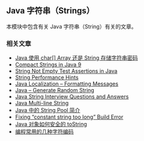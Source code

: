 ## Java 字符串（Strings）

本模块中包含有关 Java 字符串（String）有关的文章。

### 相关文章
- [Java 使用 char[] Array 还是 String 存储字符串密码](https://www.ossez.com/t/java-char-array-string/14015)
- [Compact Strings in Java 9](https://www.baeldung.com/java-9-compact-string)
- [String Not Empty Test Assertions in Java](https://www.baeldung.com/java-assert-string-not-empty)
- [String Performance Hints](https://www.baeldung.com/java-string-performance)
- [Java Localization – Formatting Messages](https://www.baeldung.com/java-localization-messages-formatting)
- [Java – Generate Random String](https://www.baeldung.com/java-random-string)
- [Java String Interview Questions and Answers](https://www.baeldung.com/java-string-interview-questions)
- [Java Multi-line String](https://www.baeldung.com/java-multiline-string)
- [Java 中的 String Pool 简介](https://www.ossez.com/t/java-string-pool/14017)
- [Fixing “constant string too long” Build Error](https://www.baeldung.com/java-constant-string-too-long-error)
- [Java 对象如何安全的 toString](https://www.ossez.com/t/java-tostring/14000)
- [编程常用的几种字符编码](https://www.ossez.com/t/topic/14022)
